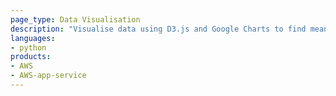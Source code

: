 ```yaml
---
page_type: Data Visualisation
description: "Visualise data using D3.js and Google Charts to find meaning in large volumes of data"
languages:
- python
products:
- AWS
- AWS-app-service
---
```


